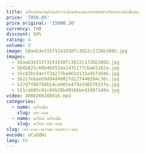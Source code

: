 ```yaml
---
title: เครื่องทําความร้อนสระว่ายน้ําพลังงานแสงอาทิตย์สําหรับสระเหนือพื้นดิน
price: '7950.05'
price_original: '15900.10'
currency: THB
discount: 50%
rating: 4
volume: 3
image: S8aab3e315f3141638fc3812c172bb380X.jpg
images:
  - S8aab3e315f3141638fc3812c172bb380X.jpg
  - S68b825c68b404524a1435177cba65162a.jpg
  - S5c03bc64eff34277be861d131e45fdd4G.jpg
  - Sb2c7e6aeb9dd4d4082fd227448204c36c.jpg
  - S37d7f08704b14ca985e479a3d057033fe.jpg
  - S21cab85c91c04b20b4836bbe43d87149a.jpg
video: 4000260208816.mp4
categories:
  - name: เครื่องมือ
    slug: เคร-องม
  - name: อะไหล่ เครื่องมือ
    slug: อะไหล-เคร-องม
slug: เคร-องท-าความร-อนสระว-ายน
encode: oCu6QNc
lang: th
---
```

  